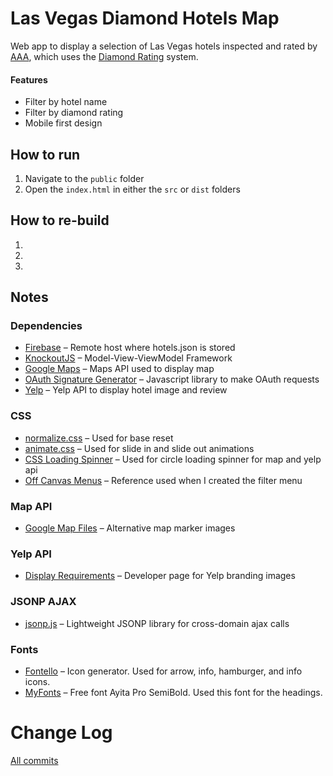 # Las Vegas Diamond Hotels Map

Web app to display a selection of Las Vegas hotels inspected and rated by [AAA](http://newsroom.aaa.com/diamond-ratings/), which uses the [Diamond Rating](http://newsroom.aaa.com/diamond-ratings/diamond-rating-definitions/) system.

#### Features
* Filter by hotel name
* Filter by diamond rating
* Mobile first design

## How to run
1. Navigate to the `public` folder
2. Open the `index.html` in either the `src` or `dist` folders

## How to re-build
1.
2.
3.

## Notes
### Dependencies
* [Firebase](https://www.firebase.com/) – Remote host where hotels.json is stored
* [KnockoutJS](http://knockoutjs.com/) – Model-View-ViewModel Framework
* [Google Maps](https://developers.google.com/maps/) – Maps API used to display map
* [OAuth Signature Generator](https://github.com/bettiolo/oauth-signature-js) – Javascript library to make OAuth requests
* [Yelp](https://www.yelp.com/developers) – Yelp API to display hotel image and review

### CSS
* [normalize.css](https://necolas.github.io/normalize.css/) – Used for base reset
* [animate.css](http://daneden.me/animate) – Used for slide in and slide out animations
* [CSS Loading Spinner](http://www.designcouch.com/home/why/2013/05/23/dead-simple-pure-css-loading-spinner) – Used for circle loading spinner for map and yelp api
* [Off Canvas Menus](https://scotch.io/tutorials/off-canvas-menus-with-css3-transitions-and-transforms) – Reference used when I created the filter menu

### Map API
* [Google Map Files](https://sites.google.com/site/gmapsdevelopment/) – Alternative map marker images

### Yelp API
* [Display Requirements](https://www.yelp.com/developers/display_requirements) – Developer page for Yelp branding images

### JSONP AJAX
* [jsonp.js](https://github.com/sobstel/jsonp.js) – Lightweight JSONP library for cross-domain ajax calls

### Fonts
* [Fontello](http://fontello.com/) – Icon generator. Used for arrow, info, hamburger, and info icons.
* [MyFonts](http://www.myfonts.com/fonts/ascender/ayita-pro/semi-bold/) – Free font Ayita Pro SemiBold. Used this font for the headings.

# Change Log
[All commits](https://github.com/m-coding/fe-05-hotels-map/commits/master)